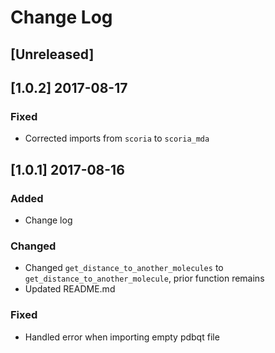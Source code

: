 # Change Log

## [Unreleased]

## [1.0.2] 2017-08-17
### Fixed
- Corrected imports from `scoria` to `scoria_mda`

## [1.0.1] 2017-08-16
### Added
- Change log

### Changed
- Changed `get_distance_to_another_molecules` to `get_distance_to_another_molecule`, prior function remains
- Updated README.md

### Fixed
- Handled error when importing empty pdbqt file 
